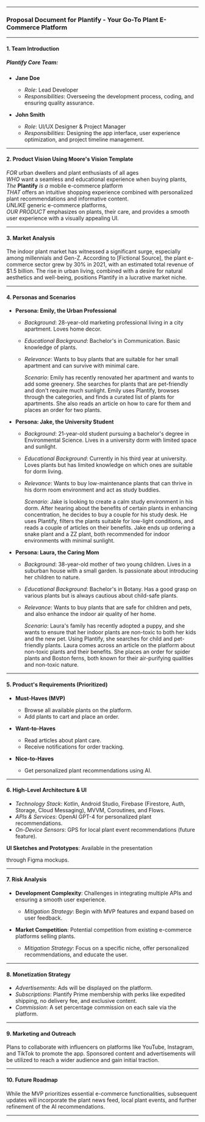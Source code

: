 
---

### Proposal Document for Plantify - Your Go-To Plant E-Commerce Platform

---

#### 1. Team Introduction

##### Plantify Core Team:

- **Jane Doe**
  - *Role*: Lead Developer
  - *Responsibilities*: Overseeing the development process, coding, and ensuring quality assurance.
  
- **John Smith**
  - *Role*: UI/UX Designer & Project Manager
  - *Responsibilities*: Designing the app interface, user experience optimization, and project timeline management.

---

#### 2. Product Vision Using Moore's Vision Template

*FOR* urban dwellers and plant enthusiasts of all ages  
*WHO* want a seamless and educational experience when buying plants,  
*The* **Plantify** *is a* mobile e-commerce platform  
*THAT* offers an intuitive shopping experience combined with personalized plant recommendations and informative content.  
*UNLIKE* generic e-commerce platforms,  
*OUR PRODUCT* emphasizes on plants, their care, and provides a smooth user experience with a visually appealing UI.

---

#### 3. Market Analysis

The indoor plant market has witnessed a significant surge, especially among millennials and Gen-Z. According to [Fictional Source], the plant e-commerce sector grew by 30% in 2021, with an estimated total revenue of $1.5 billion. The rise in urban living, combined with a desire for natural aesthetics and well-being, positions Plantify in a lucrative market niche. 

---

#### 4. Personas and Scenarios

- **Persona: Emily, the Urban Professional**
  - *Background*: 28-year-old marketing professional living in a city apartment. Loves home decor.
  - *Educational Background*: Bachelor's in Communication. Basic knowledge of plants.
  - *Relevance*: Wants to buy plants that are suitable for her small apartment and can survive with minimal care.

    *Scenario*: Emily has recently renovated her apartment and wants to add some greenery. She searches for plants that are pet-friendly and don't require much sunlight. Emily uses Plantify, browses through the categories, and finds a curated list of plants for apartments. She also reads an article on how to care for them and places an order for two plants.

- **Persona: Jake, the University Student**
  - *Background*: 21-year-old student pursuing a bachelor's degree in Environmental Science. Lives in a university dorm with limited space and sunlight.
  - *Educational Background*: Currently in his third year at university. Loves plants but has limited knowledge on which ones are suitable for dorm living.
  - *Relevance*: Wants to buy low-maintenance plants that can thrive in his dorm room environment and act as study buddies.

    *Scenario*: Jake is looking to create a calm study environment in his dorm. After hearing about the benefits of certain plants in enhancing concentration, he decides to buy a couple for his study desk. He uses Plantify, filters the plants suitable for low-light conditions, and reads a couple of articles on their benefits. Jake ends up ordering a snake plant and a ZZ plant, both recommended for indoor environments with minimal sunlight.

- **Persona: Laura, the Caring Mom**
  - *Background*: 38-year-old mother of two young children. Lives in a suburban house with a small garden. Is passionate about introducing her children to nature.
  - *Educational Background*: Bachelor's in Botany. Has a good grasp on various plants but is always cautious about child-safe plants.
  - *Relevance*: Wants to buy plants that are safe for children and pets, and also enhance the indoor air quality of her home.

    *Scenario*: Laura's family has recently adopted a puppy, and she wants to ensure that her indoor plants are non-toxic to both her kids and the new pet. Using Plantify, she searches for child and pet-friendly plants. Laura comes across an article on the platform about non-toxic plants and their benefits. She places an order for spider plants and Boston ferns, both known for their air-purifying qualities and non-toxic nature.

---

#### 5. Product's Requirements (Prioritized)

- **Must-Haves (MVP)**
  - Browse all available plants on the platform.
  - Add plants to cart and place an order.
  
- **Want-to-Haves**
  - Read articles about plant care.
  - Receive notifications for order tracking.

- **Nice-to-Haves**
  - Get personalized plant recommendations using AI.

---

#### 6. High-Level Architecture & UI

- *Technology Stack*: Kotlin, Android Studio, Firebase (Firestore, Auth, Storage, Cloud Messaging), MVVM, Coroutines, and Flows.
- *APIs & Services*: OpenAI GPT-4 for personalized plant recommendations.
- *On-Device Sensors*: GPS for local plant event recommendations (future feature).

**UI Sketches and Prototypes**: Available in the presentation

 through Figma mockups.

---

#### 7. Risk Analysis

- **Development Complexity**: Challenges in integrating multiple APIs and ensuring a smooth user experience.
  - *Mitigation Strategy*: Begin with MVP features and expand based on user feedback.
  
- **Market Competition**: Potential competition from existing e-commerce platforms selling plants.
  - *Mitigation Strategy*: Focus on a specific niche, offer personalized recommendations, and educate the user.

---

#### 8. Monetization Strategy

- *Advertisements*: Ads will be displayed on the platform.
- *Subscriptions*: Plantify Prime membership with perks like expedited shipping, no delivery fee, and exclusive content.
- *Commission*: A set percentage commission on each sale via the platform.

---

#### 9. Marketing and Outreach

Plans to collaborate with influencers on platforms like YouTube, Instagram, and TikTok to promote the app. Sponsored content and advertisements will be utilized to reach a wider audience and gain initial traction.

---

#### 10. Future Roadmap

While the MVP prioritizes essential e-commerce functionalities, subsequent updates will incorporate the plant news feed, local plant events, and further refinement of the AI recommendations.

---
